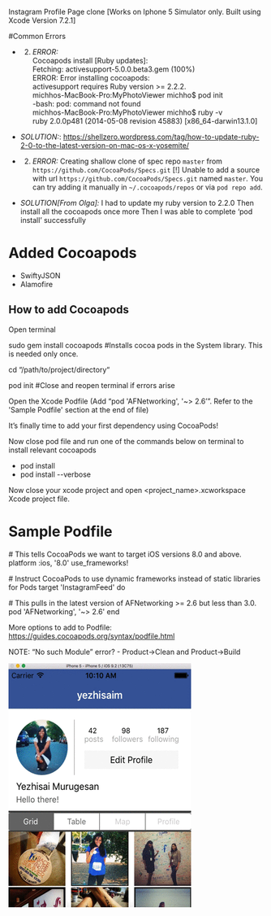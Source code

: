 Instagram Profile Page clone [Works on Iphone 5 Simulator only. Built using Xcode Version 7.2.1]

#Common Errors

* 2. <i>ERROR: </i><br />
Cocoapods install [Ruby updates]:<br />
Fetching: activesupport-5.0.0.beta3.gem (100%)<br />
ERROR:  Error installing cocoapods:<br />
	activesupport requires Ruby version >= 2.2.2.<br />
michhos-MacBook-Pro:MyPhotoViewer michho$ pod init<br />
-bash: pod: command not found<br />
michhos-MacBook-Pro:MyPhotoViewer michho$ ruby -v<br />
ruby 2.0.0p481 (2014-05-08 revision 45883) [x86_64-darwin13.1.0]<br />

* <i>SOLUTION:</i>:
https://shellzero.wordpress.com/tag/how-to-update-ruby-2-0-to-the-latest-version-on-mac-os-x-yosemite/

* 2. <i>ERROR:</i>
Creating shallow clone of spec repo `master` from `https://github.com/CocoaPods/Specs.git`
[!] Unable to add a source with url `https://github.com/CocoaPods/Specs.git` named `master`.
You can try adding it manually in `~/.cocoapods/repos` or via `pod repo add`.

* <i>SOLUTION[From Olga]:</i>
I had to update my ruby version to 2.2.0
Then install all the cocoapods once more
Then I was able to complete ‘pod install’ successfully


# Added Cocoapods
- SwiftyJSON
- Alamofire


## How to add Cocoapods

 Open terminal

 sudo gem install cocoapods \#Installs cocoa pods in the System library. This is needed only once.

 cd “/path/to/project/directory“

 pod init \#Close and reopen terminal if errors arise

 Open the Xcode Podfile (Add “pod 'AFNetworking', '~> 2.6’”. Refer to the 'Sample Podfile' section at the end of file)

It’s finally time to add your first dependency using CocoaPods!

Now close pod file and run one of the commands below on terminal to install relevant cocoapods
 * pod install
 * pod install --verbose

 Now close your xcode project and open <project_name>.xcworkspace Xcode project file.


# Sample Podfile

\# This tells CocoaPods we want to target iOS versions 8.0 and above.
platform :ios, '8.0'
use_frameworks!    

\# Instruct CocoaPods to use dynamic frameworks instead of static libraries for Pods
target 'InstagramFeed' do

\# This pulls in the latest version of AFNetworking >= 2.6 but less than 3.0.
pod 'AFNetworking', '~> 2.6'
end

More options to add to Podfile: https://guides.cocoapods.org/syntax/podfile.html

NOTE: “No such Module” error? - Product->Clean and Product->Build


![Demo](https://raw.githubusercontent.com/yezhisaim/WWCBeginnerIOS/dc7a36f6c0d426dc15a642abb3f15565d1e7453f/Week%203/instagram-profile-view-gif.gif)
